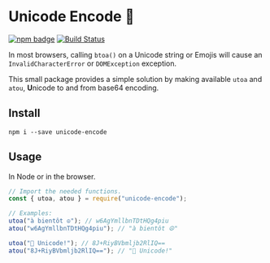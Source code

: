 # Unicode Encode 👋

[![npm badge][2]][1]
[![Build Status](https://travis-ci.com/kertof/unicode-encode.svg?branch=master)](https://travis-ci.com/kertof/unicode-encode)

In most browsers, calling `btoa()` on a Unicode string or Emojis will cause an `InvalidCharacterError` or `DOMException` exception.

This small package provides a simple solution by making available `utoa` and `atou`, **U**nicode to and from base64 encoding.

## Install

```shell
npm i --save unicode-encode
```

## Usage

In Node or in the browser.

```js
// Import the needed functions.
const { utoa, atou } = require("unicode-encode");

// Examples:
utoa("à bientôt ☮"); // w6AgYmllbnTDtHQg4piu
atou("w6AgYmllbnTDtHQg4piu"); // "à bientôt ☮"

utoa("👋 Unicode!"); // 8J+RiyBVbmljb2RlIQ==
atou("8J+RiyBVbmljb2RlIQ=="); // "👋 Unicode!"
```

[1]: https://npmjs.org/package/unicode-encode
[2]: https://nodei.co/npm/unicode-encode.png?compact=true
